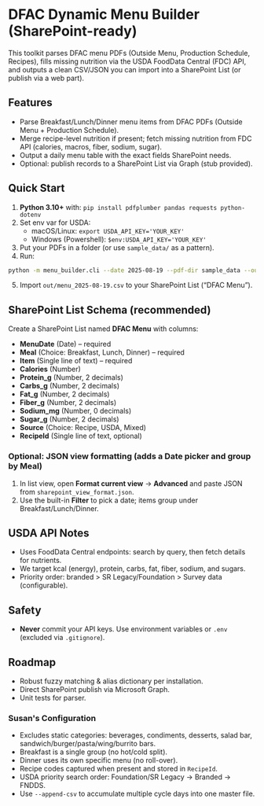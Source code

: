 # DFAC Dynamic Menu Builder (SharePoint-ready)

This toolkit parses DFAC menu PDFs (Outside Menu, Production Schedule, Recipes), 
fills missing nutrition via the USDA FoodData Central (FDC) API, and outputs a clean CSV/JSON
you can import into a SharePoint List (or publish via a web part).

## Features
- Parse Breakfast/Lunch/Dinner menu items from DFAC PDFs (Outside Menu + Production Schedule).
- Merge recipe-level nutrition if present; fetch missing nutrition from FDC API (calories, macros, fiber, sodium, sugar).
- Output a daily menu table with the exact fields SharePoint needs.
- Optional: publish records to a SharePoint List via Graph (stub provided).

## Quick Start
1. **Python 3.10+** with: `pip install pdfplumber pandas requests python-dotenv`  
2. Set env var for USDA:  
   - macOS/Linux: `export USDA_API_KEY='YOUR_KEY'`  
   - Windows (Powershell): `$env:USDA_API_KEY='YOUR_KEY'`
3. Put your PDFs in a folder (or use `sample_data/` as a pattern).  
4. Run:  
```bash
python -m menu_builder.cli --date 2025-08-19 --pdf-dir sample_data --out out
```
5. Import `out/menu_2025-08-19.csv` to your SharePoint List (“DFAC Menu”).

## SharePoint List Schema (recommended)
Create a SharePoint List named **DFAC Menu** with columns:
- **MenuDate** (Date) – required
- **Meal** (Choice: Breakfast, Lunch, Dinner) – required
- **Item** (Single line of text) – required
- **Calories** (Number)
- **Protein_g** (Number, 2 decimals)
- **Carbs_g** (Number, 2 decimals)
- **Fat_g** (Number, 2 decimals)
- **Fiber_g** (Number, 2 decimals)
- **Sodium_mg** (Number, 0 decimals)
- **Sugar_g** (Number, 2 decimals)
- **Source** (Choice: Recipe, USDA, Mixed)
- **RecipeId** (Single line of text, optional)

### Optional: JSON view formatting (adds a Date picker and group by Meal)
1. In list view, open **Format current view** → **Advanced** and paste JSON from `sharepoint_view_format.json`.
2. Use the built-in **Filter** to pick a date; items group under Breakfast/Lunch/Dinner.

## USDA API Notes
- Uses FoodData Central endpoints: search by query, then fetch details for nutrients.
- We target kcal (energy), protein, carbs, fat, fiber, sodium, and sugars. 
- Priority order: branded > SR Legacy/Foundation > Survey data (configurable).

## Safety
- **Never** commit your API keys. Use environment variables or `.env` (excluded via `.gitignore`).

## Roadmap
- Robust fuzzy matching & alias dictionary per installation.
- Direct SharePoint publish via Microsoft Graph.
- Unit tests for parser.


### Susan's Configuration
- Excludes static categories: beverages, condiments, desserts, salad bar, sandwich/burger/pasta/wing/burrito bars.
- Breakfast is a single group (no hot/cold split).
- Dinner uses its own specific menu (no roll-over).
- Recipe codes captured when present and stored in `RecipeId`.
- USDA priority search order: Foundation/SR Legacy → Branded → FNDDS.
- Use `--append-csv` to accumulate multiple cycle days into one master file.
